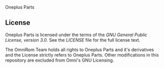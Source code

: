 Oneplus Parts


License
-------

Oneplus Parts is licensed under the terms of the *GNU General Public License,
version 3.0*. See the *LICENSE* file for the full license text.

The OmniRom Team holds all rights to Oneplus Parts and it's derivatives and
the License strictly refers to Oneplus Parts. Other modifications in this 
repository are excluded from Omni's GNU Licensing.
